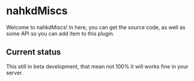 # nahkdMiscs
Welcome to nahkdMiscs! In here, you can get the source code, as well as some API so you can add item to this plugin.
## Current status
This still in beta development, that mean not 100% it will works fine in your server.
